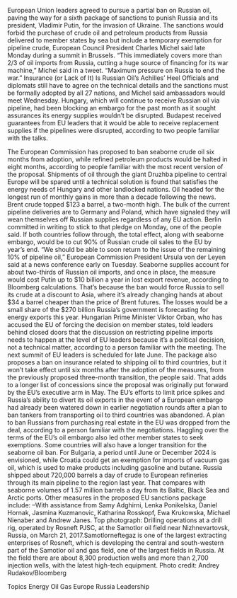 European Union leaders agreed to pursue a partial ban on Russian oil, paving the way for a sixth package of sanctions to punish Russia and its president, Vladimir Putin, for the invasion of Ukraine.
The sanctions would forbid the purchase of crude oil and petroleum products from Russia delivered to member states by sea but include a temporary exemption for pipeline crude, European Council President Charles Michel said late Monday during a summit in Brussels.
“This immediately covers more than 2/3 of oil imports from Russia, cutting a huge source of financing for its war machine,” Michel said in a tweet. “Maximum pressure on Russia to end the war.”
Insurance (or Lack of It) Is Russian Oil’s Achilles’ Heel
Officials and diplomats still have to agree on the technical details and the sanctions must be formally adopted by all 27 nations, and Michel said ambassadors would meet Wednesday.
Hungary, which will continue to receive Russian oil via pipeline, had been blocking an embargo for the past month as it sought assurances its energy supplies wouldn’t be disrupted. Budapest received guarantees from EU leaders that it would be able to receive replacement supplies if the pipelines were disrupted, according to two people familiar with the talks.

The European Commission has proposed to ban seaborne crude oil six months from adoption, while refined petroleum products would be halted in eight months, according to people familiar with the most recent version of the proposal. Shipments of oil through the giant Druzhba pipeline to central Europe will be spared until a technical solution is found that satisfies the energy needs of Hungary and other landlocked nations.
Oil headed for the longest run of monthly gains in more than a decade following the news. Brent crude topped $123 a barrel, a two-month high.
The bulk of the current pipeline deliveries are to Germany and Poland, which have signaled they will wean themselves off Russian supplies regardless of any EU action. Berlin committed in writing to stick to that pledge on Monday, one of the people said. If both countries follow through, the total effect, along with seaborne embargo, would be to cut 90% of Russian crude oil sales to the EU by year’s end.
“We should be able to soon return to the issue of the remaining 10% of pipeline oil,” European Commission President Ursula von der Leyen said at a news conference early on Tuesday.
Seaborne supplies account for about two-thirds of Russian oil imports, and once in place, the measure would cost Putin up to $10 billion a year in lost export revenue, according to Bloomberg calculations. That’s because the ban would force Russia to sell its crude at a discount to Asia, where it’s already changing hands at about $34 a barrel cheaper than the price of Brent futures.
The losses would be a small share of the $270 billion Russia’s government is forecasting for energy exports this year.
Hungarian Prime Minister Viktor Orban, who has accused the EU of forcing the decision on member states, told leaders behind closed doors that the discussion on restricting pipeline imports needs to happen at the level of EU leaders because it’s a political decision, not a technical matter, according to a person familiar with the meeting. The next summit of EU leaders is scheduled for late June.
The package also proposes a ban on insurance related to shipping oil to third countries, but it won’t take effect until six months after the adoption of the measures, from the previously proposed three-month transition, the people said. That adds to a longer list of concessions since the proposal was originally put forward by the EU’s executive arm in May.
The EU’s efforts to limit price spikes and Russia’s ability to divert its oil exports in the event of a European embargo had already been watered down in earlier negotiation rounds after a plan to ban tankers from transporting oil to third countries was abandoned.
A plan to ban Russians from purchasing real estate in the EU was dropped from the deal, according to a person familiar with the negotiations. Haggling over the terms of the EU’s oil embargo also led other member states to seek exemptions.
Some countries will also have a longer transition for the seaborne oil ban. For Bulgaria, a period until June or December 2024 is envisioned, while Croatia could get an exemption for imports of vacuum gas oil, which is used to make products including gasoline and butane.
Russia shipped about 720,000 barrels a day of crude to European refineries through its main pipeline to the region last year. That compares with seaborne volumes of 1.57 million barrels a day from its Baltic, Black Sea and Arctic ports.
Other measures in the proposed EU sanctions package include:
–With assistance from Samy Adghirni, Lenka Ponikelska, Daniel Hornak, Jasmina Kuzmanovic, Katharina Rosskopf, Ewa Krukowska, Michael Nienaber and Andrew Janes.
Top photograph: Drilling operations at a drill rig, operated by Rosneft PJSC, at the Samotlor oil field near Nizhnevartovsk, Russia, on March 21, 2017.Samotlorneftegaz is one of the largest extracting enterprises of Rosneft, which is developing the central and south-western part of the Samotlor oil and gas field, one of the largest fields in Russia. At the field there are about 8,300 production wells and more than 2,700 injection wells, with the latest high-tech equipment. Photo credit: Andrey Rudakov/Bloomberg

Topics
Energy
Oil Gas
Europe
Russia
Leadership
